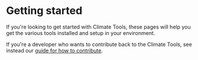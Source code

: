 # Getting started

If you're looking to get started with Climate Tools, these pages will help you get the various tools installed and setup in your environment. 

If you're a developer who wants to contribute back to the Climate Tools, see instead our [guide for how to contribute](../contribute.md). 